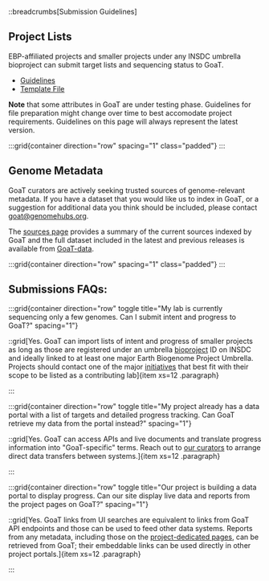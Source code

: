 ::breadcrumbs[Submission Guidelines]

## Project Lists

EBP-affiliated projects and smaller projects under any INSDC umbrella bioproject can submit target lists and sequencing status to GoaT.

- [Guidelines](https://docs.google.com/document/d/1v07sLdzDiWF5Pge4hYUd67wQ-dXTWK7EMRTp0i0vlD8/edit#heading=h.r98o47b47e3u)
- [Template File](https://docs.google.com/spreadsheets/d/1eC6jQctRoUaeGWWDbb1qsWs-7ajC462nnJdHK4N3ivw/edit#gid=1552955356)

**Note** that some attributes in GoaT are under testing phase. Guidelines for file preparation might change over time to best accomodate project requirements. Guidelines on this page will always represent the latest version.

:::grid{container direction="row" spacing="1" class="padded"}
:::

## Genome Metadata

GoaT curators are actively seeking trusted sources of genome-relevant metadata. If you have a dataset that you would like us to index in GoaT, or a suggestion for additional data you think should be included, please contact goat@genomehubs.org.

The [sources page](/sources) provides a summary of the current sources indexed by GoaT and the full dataset included in the latest and previous releases is available from [GoaT-data](https://github.com/genomehubs/goat-data).

:::grid{container direction="row" spacing="1" class="padded"}
:::

## Submissions FAQs:

:::grid{container direction="row" toggle title="My lab is currently sequencing only a few genomes. Can I submit intent and progress to GoaT?" spacing="1"}

::grid[Yes. GoaT can import lists of intent and progress of smaller projects as long as those are registered under an umbrella [bioproject](https://www.ncbi.nlm.nih.gov/bioproject/docs/faq/) ID on INSDC and ideally linked to at least one major Earth Biogenome Project Umbrella. Projects should contact one of the major [initiatives](/projects) that best fit with their scope to be listed as a contributing lab]{item xs=12 .paragraph}

:::

:::grid{container direction="row" toggle title="My project already has a data portal with a list of targets and detailed progress tracking. Can GoaT retrieve my data from the portal instead?" spacing="1"}

::grid[Yes. GoaT can access APIs and live documents and translate progress information into "GoaT-specific" terms. Reach out to [our curators](goat@genomehubs.org) to arrange direct data transfers between systems.]{item xs=12 .paragraph}

:::

:::grid{container direction="row" toggle title="Our project is building a data portal to display progress. Can our site display live data and reports from the project pages on GoaT?" spacing="1"}

::grid[Yes. GoaT links from UI searches are equivalent to links from GoaT API endpoints and those can be used to feed other data systems. Reports from any metadata, including those on the [project-dedicated pages](/projects), can be retrieved from GoaT; their embeddable links can be used directly in other project portals.]{item xs=12 .paragraph}

:::

